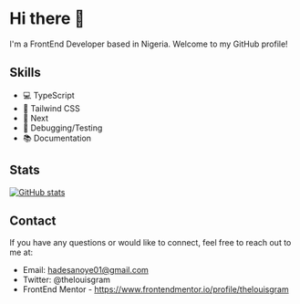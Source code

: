 # Hi there 👋

I'm a FrontEnd Developer based in Nigeria. Welcome to my GitHub profile!

## Skills

- 💻 TypeScript
- 💨 Tailwind CSS
- 🧪 Next
- 🔧 Debugging/Testing
- 📚 Documentation

## Stats

[![GitHub stats](https://github-readme-stats.vercel.app/api?username=thelouisgram&show_icons=true&count_private=true&theme=dark)](https://github.com/thelouisgram)

## Contact
If you have any questions or would like to connect, feel free to reach out to me at:

- Email: hadesanoye01@gmail.com
- Twitter: @thelouisgram
- FrontEnd Mentor - https://www.frontendmentor.io/profile/thelouisgram
